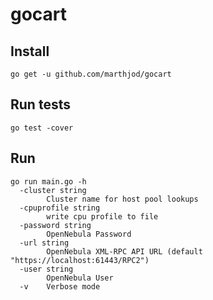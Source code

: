 # gocart

## Install

```
go get -u github.com/marthjod/gocart
```

## Run tests

```
go test -cover
```

## Run

```
go run main.go -h
  -cluster string
    	Cluster name for host pool lookups
  -cpuprofile string
    	write cpu profile to file
  -password string
    	OpenNebula Password
  -url string
    	OpenNebula XML-RPC API URL (default "https://localhost:61443/RPC2")
  -user string
    	OpenNebula User
  -v	Verbose mode
```

